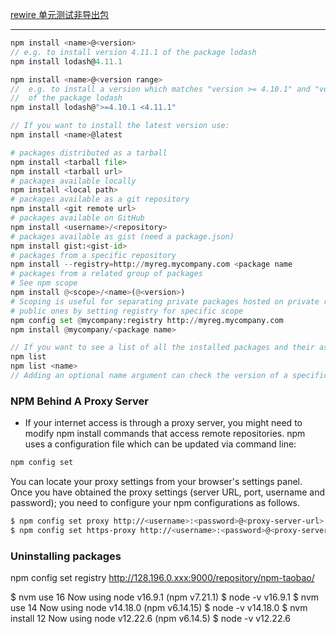 <!--
 * @Author: wangyunbo
 * @Date: 2021-06-01 10:56:31
 * @LastEditors: wangyunbo
 * @LastEditTime: 2021-12-15 09:25:42
 * @Description: file content
 * @FilePath: \dayByday\npm\index.md
-->

[rewire 单元测试非导出包](https://www.npmjs.com/package/rewire)

------------------------------------

```js
npm install <name>@<version>
// e.g. to install version 4.11.1 of the package lodash
npm install lodash@4.11.1
```
```js
npm install <name>@<version range>
//  e.g. to install a version which matches "version >= 4.10.1" and "version < 4.11.1"
//  of the package lodash
npm install lodash@">=4.10.1 <4.11.1"

// If you want to install the latest version use:
npm install <name>@latest

```
```py
# packages distributed as a tarball
npm install <tarball file>
npm install <tarball url>
# packages available locally
npm install <local path>
# packages available as a git repository
npm install <git remote url>
# packages available on GitHub
npm install <username>/<repository>
# packages available as gist (need a package.json)
npm install gist:<gist-id>
# packages from a specific repository
npm install --registry=http://myreg.mycompany.com <package name
# packages from a related group of packages
# See npm scope
npm install @<scope>/<name>(@<version>)
# Scoping is useful for separating private packages hosted on private registry from
# public ones by setting registry for specific scope
npm config set @mycompany:registry http://myreg.mycompany.com
npm install @mycompany/<package name>
```

```js
// If you want to see a list of all the installed packages and their associated versions in the current workspace, use:
npm list
npm list <name>
// Adding an optional name argument can check the version of a specific package.
```

### NPM Behind A Proxy Server
- If your internet access is through a proxy server, you might need to modify npm install commands that access
remote repositories. npm uses a configuration file which can be updated via command line:
```bash
npm config set
```

You can locate your proxy settings from your browser's settings panel. Once you have obtained the proxy settings
(server URL, port, username and password); you need to configure your npm configurations as follows.
```bash
$ npm config set proxy http://<username>:<password>@<proxy-server-url>:<port>
$ npm config set https-proxy http://<username>:<password>@<proxy-server-url>:<port>
```

###  Uninstalling packages

npm config set registry http://128.196.0.xxx:9000/repository/npm-taobao/


$ nvm use 16
Now using node v16.9.1 (npm v7.21.1)
$ node -v
v16.9.1
$ nvm use 14
Now using node v14.18.0 (npm v6.14.15)
$ node -v
v14.18.0
$ nvm install 12
Now using node v12.22.6 (npm v6.14.5)
$ node -v
v12.22.6